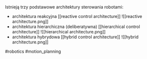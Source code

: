Istnieją trzy podstawowe architektury sterowania robotami:
- architektura reakcyjna [[reactive control architecture]] ![[reactive architecture.png]]
- architektura hierarchiczna (deliberatywna) [[hierarchical control architecture]] ![[hierarchical  architecture.png]]
- architektura hybrydowa [[hybrid control architecture]] 
![[hybrid architecture.png]]

#robotics #motion_planning 